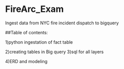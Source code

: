 # FireArc_Exam

Ingest data from NYC fire incident dispatch to bigquery

##Table of contents:

1)python ingestation of fact table

2)creating tables in Big query
3)sql for all layers

4)ERD and modeling
